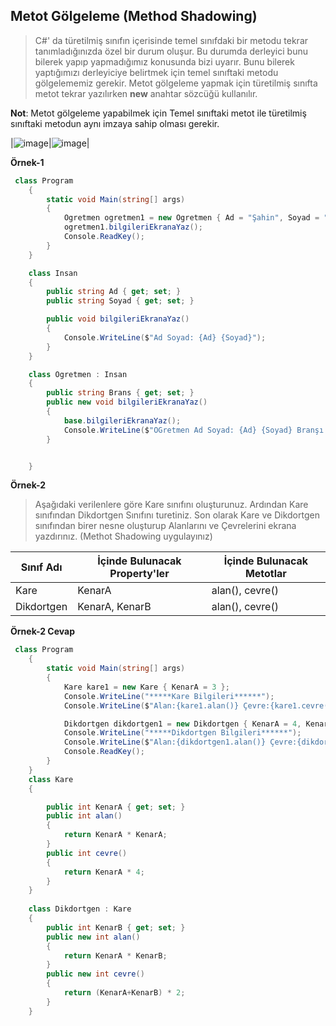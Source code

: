 ## Metot Gölgeleme (Method Shadowing) ##

> C#' da türetilmiş sınıfın içerisinde temel sınıfdaki bir metodu tekrar tanımladığınızda özel bir durum oluşur. Bu durumda derleyici bunu bilerek yapıp yapmadığımız konusunda bizi uyarır. Bunu bilerek yaptığımızı derleyiciye belirtmek için temel sınıftaki metodu gölgelememiz gerekir. Metot gölgeleme yapmak için türetilmiş sınıfta metot tekrar yazılırken **new** anahtar sözcüğü kullanılır.

**Not**: Metot gölgeleme yapabilmek için Temel sınıftaki metot ile türetilmiş sınıftaki metodun aynı imzaya sahip olması gerekir.


|![image](https://user-images.githubusercontent.com/28144917/144388168-04ab5a7d-166f-41f9-89a9-03eab26466e2.png)|![image](https://user-images.githubusercontent.com/28144917/144388258-f733a6ac-1718-4ccf-86ae-03f169d63379.png)|

**Örnek-1** 

```csharp
 class Program
    {
        static void Main(string[] args)
        {
            Ogretmen ogretmen1 = new Ogretmen { Ad = "Şahin", Soyad = "MANSUROĞLU", Brans = "Bilişim Teknolojileri" };
            ogretmen1.bilgileriEkranaYaz();
            Console.ReadKey();
        }
    }

    class Insan
    {
        public string Ad { get; set; }
        public string Soyad { get; set; }

        public void bilgileriEkranaYaz()
        {
            Console.WriteLine($"Ad Soyad: {Ad} {Soyad}");
        }
    }

    class Ogretmen : Insan
    {
        public string Brans { get; set; }
        public new void bilgileriEkranaYaz()
        {
            base.bilgileriEkranaYaz();
            Console.WriteLine($"OGretmen Ad Soyad: {Ad} {Soyad} Branşı:{Brans}");
        }


    }
```

**Örnek-2**
> Aşağıdaki verilenlere göre Kare sınıfını oluşturunuz. Ardından Kare sınıfından Dikdortgen Sınıfını turetiniz. Son olarak Kare ve Dikdortgen sınıfından birer nesne oluşturup Alanlarını ve Çevrelerini ekrana yazdırınız. (Methot Shadowing uygulayınız)

| Sınıf Adı      | İçinde Bulunacak Property'ler | İçinde Bulunacak Metotlar |
| ----------- | ----------- |----------- |
| Kare      | KenarA     | alan(), cevre() |
| Dikdortgen   | KenarA, KenarB       |alan(), cevre() |

**Örnek-2 Cevap**

```csharp
 class Program
    {
        static void Main(string[] args)
        {
            Kare kare1 = new Kare { KenarA = 3 };
            Console.WriteLine("*****Kare Bilgileri******");
            Console.WriteLine($"Alan:{kare1.alan()} Çevre:{kare1.cevre()} ");

            Dikdortgen dikdortgen1 = new Dikdortgen { KenarA = 4, KenarB = 5 };
            Console.WriteLine("*****Dikdortgen Bilgileri******");
            Console.WriteLine($"Alan:{dikdortgen1.alan()} Çevre:{dikdortgen1.cevre()} ");
            Console.ReadKey();
        }
    }
    class Kare
    {

        public int KenarA { get; set; }
        public int alan()
        {
            return KenarA * KenarA;
        }
        public int cevre()
        {
            return KenarA * 4;
        }
    }
    
    class Dikdortgen : Kare
    {
        public int KenarB { get; set; }
        public new int alan()
        {
            return KenarA * KenarB;
        }
        public new int cevre()
        {
            return (KenarA+KenarB) * 2;
        }
    }
    
   ```
